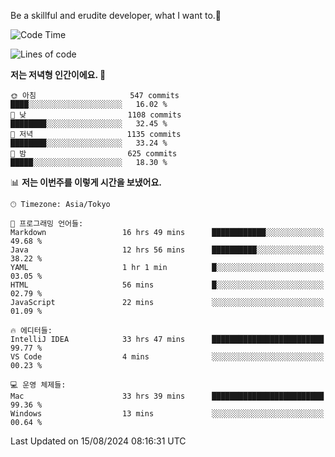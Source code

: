 Be a skillful and erudite developer, what I want to.👶

<!--START_SECTION:waka-->
![Code Time](http://img.shields.io/badge/Code%20Time-1%2C163%20hrs%202%20mins-blue)

![Lines of code](https://img.shields.io/badge/%EC%A0%80%EB%8A%94%20%EC%97%AC%ED%83%9C%EA%B9%8C%EC%A7%80%20-3.0%20million%20%EC%A4%84%EC%9D%98%20%EC%BD%94%EB%93%9C%EB%A5%BC%20%EC%9E%91%EC%84%B1%ED%96%88%EC%96%B4%EC%9A%94.-blue)

**저는 저녁형 인간이에요. 🦉** 

```text
🌞 아침                     547 commits         ████░░░░░░░░░░░░░░░░░░░░░   16.02 % 
🌆 낮　                     1108 commits        ████████░░░░░░░░░░░░░░░░░   32.45 % 
🌃 저녁                     1135 commits        ████████░░░░░░░░░░░░░░░░░   33.24 % 
🌙 밤　                     625 commits         █████░░░░░░░░░░░░░░░░░░░░   18.30 % 
```


📊 **저는 이번주를 이렇게 시간을 보냈어요.** 

```text
🕑︎ Timezone: Asia/Tokyo

💬 프로그래밍 언어들: 
Markdown                 16 hrs 49 mins      ████████████░░░░░░░░░░░░░   49.68 % 
Java                     12 hrs 56 mins      ██████████░░░░░░░░░░░░░░░   38.22 % 
YAML                     1 hr 1 min          █░░░░░░░░░░░░░░░░░░░░░░░░   03.05 % 
HTML                     56 mins             █░░░░░░░░░░░░░░░░░░░░░░░░   02.79 % 
JavaScript               22 mins             ░░░░░░░░░░░░░░░░░░░░░░░░░   01.09 % 

🔥 에디터들: 
IntelliJ IDEA            33 hrs 47 mins      █████████████████████████   99.77 % 
VS Code                  4 mins              ░░░░░░░░░░░░░░░░░░░░░░░░░   00.23 % 

💻 운영 체제들: 
Mac                      33 hrs 39 mins      █████████████████████████   99.36 % 
Windows                  13 mins             ░░░░░░░░░░░░░░░░░░░░░░░░░   00.64 % 
```


 Last Updated on 15/08/2024 08:16:31 UTC
<!--END_SECTION:waka-->
